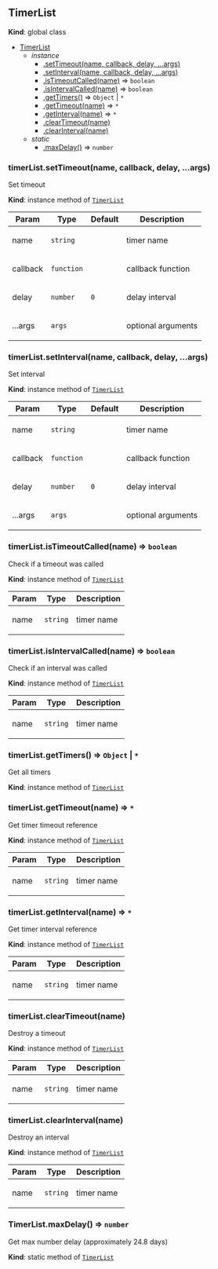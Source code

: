 <a name="TimerList"></a>

## TimerList
**Kind**: global class  

* [TimerList](#TimerList)
    * _instance_
        * [.setTimeout(name, callback, delay, ...args)](#TimerList+setTimeout)
        * [.setInterval(name, callback, delay, ...args)](#TimerList+setInterval)
        * [.isTimeoutCalled(name)](#TimerList+isTimeoutCalled) ⇒ <code>boolean</code>
        * [.isIntervalCalled(name)](#TimerList+isIntervalCalled) ⇒ <code>boolean</code>
        * [.getTimers()](#TimerList+getTimers) ⇒ <code>Object</code> \| <code>\*</code>
        * [.getTimeout(name)](#TimerList+getTimeout) ⇒ <code>\*</code>
        * [.getInterval(name)](#TimerList+getInterval) ⇒ <code>\*</code>
        * [.clearTimeout(name)](#TimerList+clearTimeout)
        * [.clearInterval(name)](#TimerList+clearInterval)
    * _static_
        * [.maxDelay()](#TimerList.maxDelay) ⇒ <code>number</code>

<a name="TimerList+setTimeout"></a>

### timerList.setTimeout(name, callback, delay, ...args)
Set timeout

**Kind**: instance method of [<code>TimerList</code>](#TimerList)  
<table>
  <thead>
    <tr>
      <th>Param</th><th>Type</th><th>Default</th><th>Description</th>
    </tr>
  </thead>
  <tbody>
<tr>
    <td>name</td><td><code>string</code></td><td></td><td><p>timer name</p>
</td>
    </tr><tr>
    <td>callback</td><td><code>function</code></td><td></td><td><p>callback function</p>
</td>
    </tr><tr>
    <td>delay</td><td><code>number</code></td><td><code>0</code></td><td><p>delay interval</p>
</td>
    </tr><tr>
    <td>...args</td><td><code>args</code></td><td></td><td><p>optional arguments</p>
</td>
    </tr>  </tbody>
</table>

<a name="TimerList+setInterval"></a>

### timerList.setInterval(name, callback, delay, ...args)
Set interval

**Kind**: instance method of [<code>TimerList</code>](#TimerList)  
<table>
  <thead>
    <tr>
      <th>Param</th><th>Type</th><th>Default</th><th>Description</th>
    </tr>
  </thead>
  <tbody>
<tr>
    <td>name</td><td><code>string</code></td><td></td><td><p>timer name</p>
</td>
    </tr><tr>
    <td>callback</td><td><code>function</code></td><td></td><td><p>callback function</p>
</td>
    </tr><tr>
    <td>delay</td><td><code>number</code></td><td><code>0</code></td><td><p>delay interval</p>
</td>
    </tr><tr>
    <td>...args</td><td><code>args</code></td><td></td><td><p>optional arguments</p>
</td>
    </tr>  </tbody>
</table>

<a name="TimerList+isTimeoutCalled"></a>

### timerList.isTimeoutCalled(name) ⇒ <code>boolean</code>
Check if a timeout was called

**Kind**: instance method of [<code>TimerList</code>](#TimerList)  
<table>
  <thead>
    <tr>
      <th>Param</th><th>Type</th><th>Description</th>
    </tr>
  </thead>
  <tbody>
<tr>
    <td>name</td><td><code>string</code></td><td><p>timer name</p>
</td>
    </tr>  </tbody>
</table>

<a name="TimerList+isIntervalCalled"></a>

### timerList.isIntervalCalled(name) ⇒ <code>boolean</code>
Check if an interval was called

**Kind**: instance method of [<code>TimerList</code>](#TimerList)  
<table>
  <thead>
    <tr>
      <th>Param</th><th>Type</th><th>Description</th>
    </tr>
  </thead>
  <tbody>
<tr>
    <td>name</td><td><code>string</code></td><td><p>timer name</p>
</td>
    </tr>  </tbody>
</table>

<a name="TimerList+getTimers"></a>

### timerList.getTimers() ⇒ <code>Object</code> \| <code>\*</code>
Get all timers

**Kind**: instance method of [<code>TimerList</code>](#TimerList)  
<a name="TimerList+getTimeout"></a>

### timerList.getTimeout(name) ⇒ <code>\*</code>
Get timer timeout reference

**Kind**: instance method of [<code>TimerList</code>](#TimerList)  
<table>
  <thead>
    <tr>
      <th>Param</th><th>Type</th><th>Description</th>
    </tr>
  </thead>
  <tbody>
<tr>
    <td>name</td><td><code>string</code></td><td><p>timer name</p>
</td>
    </tr>  </tbody>
</table>

<a name="TimerList+getInterval"></a>

### timerList.getInterval(name) ⇒ <code>\*</code>
Get timer interval reference

**Kind**: instance method of [<code>TimerList</code>](#TimerList)  
<table>
  <thead>
    <tr>
      <th>Param</th><th>Type</th><th>Description</th>
    </tr>
  </thead>
  <tbody>
<tr>
    <td>name</td><td><code>string</code></td><td><p>timer name</p>
</td>
    </tr>  </tbody>
</table>

<a name="TimerList+clearTimeout"></a>

### timerList.clearTimeout(name)
Destroy a timeout

**Kind**: instance method of [<code>TimerList</code>](#TimerList)  
<table>
  <thead>
    <tr>
      <th>Param</th><th>Type</th><th>Description</th>
    </tr>
  </thead>
  <tbody>
<tr>
    <td>name</td><td><code>string</code></td><td><p>timer name</p>
</td>
    </tr>  </tbody>
</table>

<a name="TimerList+clearInterval"></a>

### timerList.clearInterval(name)
Destroy an interval

**Kind**: instance method of [<code>TimerList</code>](#TimerList)  
<table>
  <thead>
    <tr>
      <th>Param</th><th>Type</th><th>Description</th>
    </tr>
  </thead>
  <tbody>
<tr>
    <td>name</td><td><code>string</code></td><td><p>timer name</p>
</td>
    </tr>  </tbody>
</table>

<a name="TimerList.maxDelay"></a>

### TimerList.maxDelay() ⇒ <code>number</code>
Get max number delay (approximately 24.8 days)

**Kind**: static method of [<code>TimerList</code>](#TimerList)  
